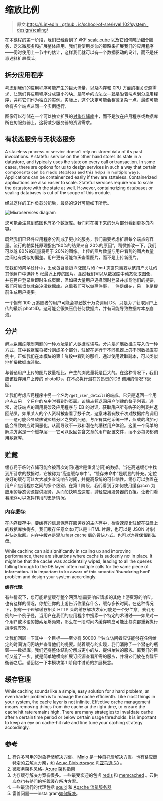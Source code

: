 # 缩放比例

> 原文:[https://LinkedIn . github . io/school-of-sre/level 102/system _ design/scaling/](https://linkedin.github.io/school-of-sre/level102/system_design/scaling/)

在本课程的第一阶段，我们已经看到了 AKF [scale cube](https://akfpartners.com/growth-blog/scale-cube) 以及它如何帮助细分服务、定义微服务和扩展整体应用。我们将使用类似的策略来扩展我们的应用程序——同时使用上一节中的估计，这样我们就可以有一个数据驱动的设计，而不是任意选择扩展模式。

## 拆分应用程序

考虑到我们的应用程序可能产生的巨大流量，以及内存和 CPU 方面的相关资源需求，让我们将应用程序分成更小的块。最简单的方法之一就是沿着端点划分应用程序，并将它们作为独立的实例。实际上，这个决定可能会稍微复杂一点，最终可能会有多个端点从同一个实例运行。

图像可以存储在一个可以独立扩展的[对象存储库](https://en.wikipedia.org/wiki/Object_storage)中，而不是放在应用程序或数据库所在的服务器上。这将减少服务器的资源需求。

## 有状态服务与无状态服务

A stateless process or service doesn’t rely on stored data of it’s past invocations. A stateful service on the other hand stores its state in a datastore, and typically uses the state on every call or transaction. In some cases, there are options for us to design services in such a way that certain components can be made stateless and this helps in multiple ways. Applications can be containerized easily if they are stateless. Containerized applications are also easier to scale. Stateful services require you to scale the datastore with the state as well. However, containerizing databases or scaling databases is out of the scope of this module.

经过这样的工作负载分配后，最终的设计可能如下所示。

![Microservices diagram](../Images/43fe8db0f503d007c178245a0a5a57f4.png)

您可能会注意到该图也有多个数据库。我们将在接下来的分片部分看到更多的内容。

既然我们已经将应用程序分割成了更小的服务，我们需要考虑扩展每个端点的容量。流行的帕累托原理指出“80%的结果来自 20%的原因”。稍微修改一下，我们可以说 80%的流量将用于 20%的图像。上传的图片数量与用户看到的图片数量之间也有类似的偏差。用户更有可能每天查看图片，而不是上传新图片。

在我们的简单设计中，生成包含最初 5 张图片的 feed 页面只需要从该用户关注的其他用户中选择 5 张最近上传的图片。虽然我们可以从数据库中动态获取图像，并在用户登录后即时生成页面，但如果大量用户选择同时登录并加载他们的提要，我们可能很快就会淹没数据库。这里我们可以做两件事，一件是缓存，另一件是提前生成用户提要。

一个拥有 100 万追随者的用户可能会导致数十万次调用 DB，只是为了获取用户上传的最新 photoID。这可能会很快压倒任何数据库，并有可能导致数据库本身崩溃。

## 分片

解决数据库限制问题的一种方法是扩大数据库读写。分片是扩展数据库写入的一种方式，其中数据库将被分割成多个部分，驻留在运行于不同机器上的不同数据库实例中。正如我们在本模块的第 1 阶段中看到的那样，通过使用读取副本，可以类似地扩展数据库读取。

与普通用户上传的图片数量相比，产生的浏览量将是巨大的。在这种情况下，我们应该缓存用户上传的 photoIDs，在不必执行潜在的昂贵的 DB 调用的情况下返回。

让我们考虑应用程序中另一个名为`/get_user_details`的端点。它只是返回一个用户点击另一个用户的名字时看到的页面。该端点将返回用户创建的帖子列表。通常，对该端点的调用将涉及应用程序与 DB 的对话，获取用户所有帖子的列表并返回结果。如果某人的个人资料被查看了数千次，这意味着有数千次对数据库的调用——这可能会导致热键和热分区之类的问题。与所有其他系统一样，负载的增加可能会导致响应时间恶化，从而导致不一致和潜在的糟糕用户体验。这里一个简单的解决方案是一个缓存层——它可以返回包含文章的用户配置文件，而不必每次都调用数据库。

## 贮藏

缓存用于临时存储可能会被再次访问(通常是重复访问)的数据。当在高速缓存中找到所请求的数据时，它被称为“高速缓存命中”。“缓存未命中”是明显的补充。定位良好的缓存可以大大减少查询响应时间，并提高系统的可伸缩性。缓存可以放置在用户和应用程序之间的多个级别。在第 1 阶段，我们看到了如何使用缓存/cdn 为应用的静态资源提供服务，从而加快响应速度，减轻应用服务器的负担。让我们看看缓存可以发挥作用的更多情况。

### 内存缓存:

在内存缓存中，要缓存的信息保存在服务器的主内存中，检索速度比驻留在磁盘上的数据库快得多。我们缓存任意文本(可以是 HTML 片段，也可以是 JSON 对象)并快速取回。内存中缓存是添加 fast cache 层的最快方式，也可以选择保留到磁盘。

While caching can aid significantly in scaling up and improving performance, there are situations where cache is suddenly not in place. It might be that the cache was accidentally wiped, leading to all the queries falling through to the DB layer, often multiple calls for the same piece of information. It is important to be aware of this potential ‘thundering herd’ problem and design your system accordingly.

**缓存代理:**

有些情况下，您可能希望缓存整个网页/您需要响应请求的其他上游资源的响应。也有这样的情况，你想让你的上游告诉你缓存什么，缓存多长时间。在这种情况下，拥有一个理解缓存相关 HTTP 头的缓存解决方案可能是一个好主意。我们用例的一个例子是，当用户在我们的应用程序中搜索一个特定的术语时——如果对一个用户或术语的搜索足够频繁，那么在一段时间内缓存响应可能比每次都重新执行搜索更有效。

让我们回顾一下其中一个目标——至少有 50000 个独立访问者应该能够在任何给定的时间访问网站并查看他们的提要。随着缓存的实现，我们消除了一个潜在的瓶颈——数据库。我们还将整体结构分解成更小的块，提供单独的服务。离我们的目标又近了一步，就是简单地横向扩展订阅源查看所需的服务，并将它们放在负载平衡器之后。请回忆一下本模块第 1 阶段中讨论的扩展概念。

## 缓存管理

While caching sounds like a simple, easy solution for a hard problem, an even harder problem is to manage the cache efficiently. Like most things in your system, the cache layer is not infinite. Effective cache management means removing things from the cache at the right time, to ensure the cache hit rate remains high. There are many strategies to invalidate cache after a certain time period or below certain usage thresholds. It is important to keep an eye on cache-hit rate and fine tune your caching strategy accordingly.

## 参考

1.  有许多可用的对象存储解决方案。 [Minio](https://github.com/minio/minio) 是一种自托管解决方案。也有供应商特定的云解决方案，如 [Azure Blob storage](https://docs.microsoft.com/en-us/azure/storage/blobs/storage-blobs-introduction) 和[亚马逊 S3](https://docs.aws.amazon.com/AmazonS3/latest/userguide/Welcome.html) 。
2.  微服务架构风格- [Azure 架构指南](https://docs.microsoft.com/en-us/azure/architecture/guide/architecture-styles/microservices)
3.  内存缓存解决方案有很多。一些最受欢迎的包括 [redis](https://redis.io) 和 [memcached](https://memcached.org) 。云供应商也有他们的托管缓存解决方案。
4.  一些最流行的代理包括 [squid](https://www.squid-cache.org) 和 [Apache 流量服务器](https://trafficserver.apache.org)
5.  雷兽问题——insta gram[如何解决](https://instagram-engineering.com/thundering-herds-promises-82191c8af57d)。